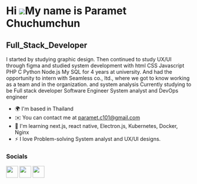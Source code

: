 Hi ![](https://user-images.githubusercontent.com/18350557/176309783-0785949b-9127-417c-8b55-ab5a4333674e.gif)My name is Paramet Chuchumchun
===========================================================================================================================================

Full\_Stack\_Developer
---------------------

I started by studying graphic design. Then continued to study UX/UI through figma and studied system development with html CSS Javascript PHP C Python Node.js My SQL for 4 years at university. And had the opportunity to intern with Seamless co., ltd., where we got to know working as a team and in the organization. and system analysis Currently studying to be Full stack developer Software Engineer System analyst and DevOps engineer

* 🌍  I'm based in Thailand
* ✉️  You can contact me at [paramet.c101@gmail.com](mailto:paramet.c101@gmail.com)
* 🧠  I'm learning next.js, react native, Electron.js, Kubernetes, Docker, Nginx
* ⚡  I love Problem-solving System analyst and UX/UI designs.


### Socials

<p align="left"> <a href="https://www.facebook.com/100011325230228" target="_blank" rel="noreferrer"><img src="https://raw.githubusercontent.com/danielcranney/readme-generator/main/public/icons/socials/facebook.svg" width="32" height="32" /></a> <a href="https://www.github.com/TAN-PARAMET" target="_blank" rel="noreferrer"><img src="https://raw.githubusercontent.com/danielcranney/readme-generator/main/public/icons/socials/github-dark.svg" width="32" height="32" /></a> <a href="http://www.instagram.com/lungtan_40yearold" target="_blank" rel="noreferrer"><img src="https://raw.githubusercontent.com/danielcranney/readme-generator/main/public/icons/socials/instagram.svg" width="32" height="32" /></a></p>

